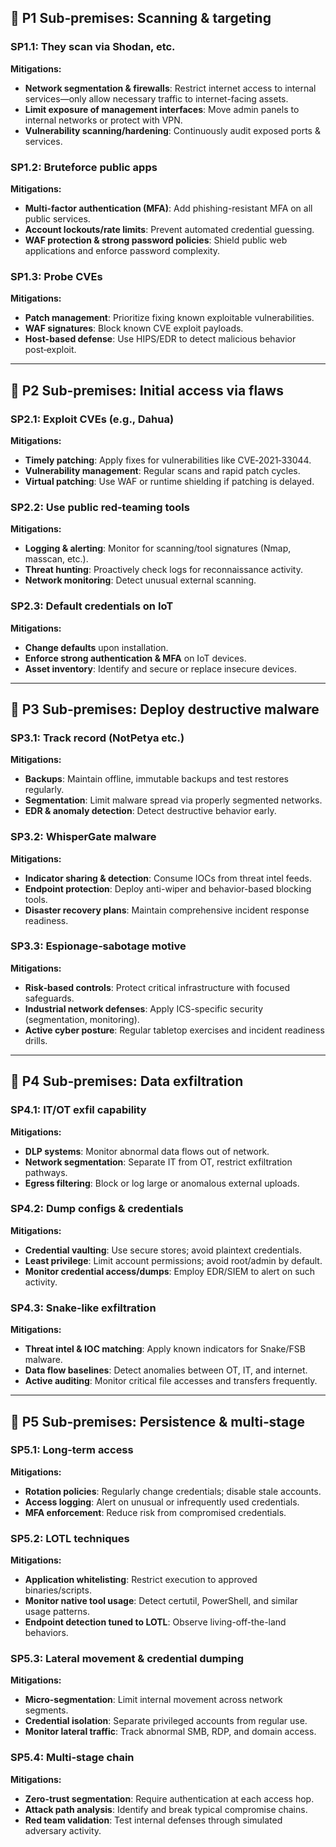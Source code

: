 
## 📌 P1 Sub‑premises: Scanning & targeting

### SP1.1: They scan via Shodan, etc.
**Mitigations:**
- **Network segmentation & firewalls**: Restrict internet access to internal services—only allow necessary traffic to internet-facing assets.
- **Limit exposure of management interfaces**: Move admin panels to internal networks or protect with VPN.
- **Vulnerability scanning/hardening**: Continuously audit exposed ports & services.

### SP1.2: Bruteforce public apps
**Mitigations:**
- **Multi-factor authentication (MFA)**: Add phishing-resistant MFA on all public services.
- **Account lockouts/rate limits**: Prevent automated credential guessing.
- **WAF protection & strong password policies**: Shield public web applications and enforce password complexity.

### SP1.3: Probe CVEs
**Mitigations:**
- **Patch management**: Prioritize fixing known exploitable vulnerabilities.
- **WAF signatures**: Block known CVE exploit payloads.
- **Host-based defense**: Use HIPS/EDR to detect malicious behavior post‑exploit.

---

## 📌 P2 Sub‑premises: Initial access via flaws

### SP2.1: Exploit CVEs (e.g., Dahua)
**Mitigations:**
- **Timely patching**: Apply fixes for vulnerabilities like CVE‑2021‑33044.
- **Vulnerability management**: Regular scans and rapid patch cycles.
- **Virtual patching**: Use WAF or runtime shielding if patching is delayed.

### SP2.2: Use public red‑teaming tools
**Mitigations:**
- **Logging & alerting**: Monitor for scanning/tool signatures (Nmap, masscan, etc.).
- **Threat hunting**: Proactively check logs for reconnaissance activity.
- **Network monitoring**: Detect unusual external scanning.

### SP2.3: Default credentials on IoT
**Mitigations:**
- **Change defaults** upon installation.
- **Enforce strong authentication & MFA** on IoT devices.
- **Asset inventory**: Identify and secure or replace insecure devices.

---

## 📌 P3 Sub‑premises: Deploy destructive malware

### SP3.1: Track record (NotPetya etc.)
**Mitigations:**
- **Backups**: Maintain offline, immutable backups and test restores regularly.
- **Segmentation**: Limit malware spread via properly segmented networks.
- **EDR & anomaly detection**: Detect destructive behavior early.

### SP3.2: WhisperGate malware
**Mitigations:**
- **Indicator sharing & detection**: Consume IOCs from threat intel feeds.
- **Endpoint protection**: Deploy anti-wiper and behavior-based blocking tools.
- **Disaster recovery plans**: Maintain comprehensive incident response readiness.

### SP3.3: Espionage‑sabotage motive
**Mitigations:**
- **Risk‑based controls**: Protect critical infrastructure with focused safeguards.
- **Industrial network defenses**: Apply ICS-specific security (segmentation, monitoring).
- **Active cyber posture**: Regular tabletop exercises and incident readiness drills.

---

## 📌 P4 Sub‑premises: Data exfiltration

### SP4.1: IT/OT exfil capability
**Mitigations:**
- **DLP systems**: Monitor abnormal data flows out of network.
- **Network segmentation**: Separate IT from OT, restrict exfiltration pathways.
- **Egress filtering**: Block or log large or anomalous external uploads.

### SP4.2: Dump configs & credentials
**Mitigations:**
- **Credential vaulting**: Use secure stores; avoid plaintext credentials.
- **Least privilege**: Limit account permissions; avoid root/admin by default.
- **Monitor credential access/dumps**: Employ EDR/SIEM to alert on such activity.

### SP4.3: Snake‑like exfiltration
**Mitigations:**
- **Threat intel & IOC matching**: Apply known indicators for Snake/FSB malware.
- **Data flow baselines**: Detect anomalies between OT, IT, and internet.
- **Active auditing**: Monitor critical file accesses and transfers frequently.

---

## 📌 P5 Sub‑premises: Persistence & multi‑stage

### SP5.1: Long‑term access
**Mitigations:**
- **Rotation policies**: Regularly change credentials; disable stale accounts.
- **Access logging**: Alert on unusual or infrequently used credentials.
- **MFA enforcement**: Reduce risk from compromised credentials.

### SP5.2: LOTL techniques
**Mitigations:**
- **Application whitelisting**: Restrict execution to approved binaries/scripts.
- **Monitor native tool usage**: Detect certutil, PowerShell, and similar usage patterns.
- **Endpoint detection tuned to LOTL**: Observe living-off-the-land behaviors.

### SP5.3: Lateral movement & credential dumping
**Mitigations:**
- **Micro-segmentation**: Limit internal movement across network segments.
- **Credential isolation**: Separate privileged accounts from regular use.
- **Monitor lateral traffic**: Track abnormal SMB, RDP, and domain access.

### SP5.4: Multi‑stage chain
**Mitigations:**
- **Zero-trust segmentation**: Require authentication at each access hop.
- **Attack path analysis**: Identify and break typical compromise chains.
- **Red team validation**: Test internal defenses through simulated adversary activity.
